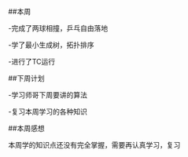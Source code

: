 ##本周

-完成了两球相撞，乒乓自由落地

-学了最小生成树，拓扑排序

-进行了TC运行

##下周计划

-学习师哥下周要讲的算法

-复习本周学习的各种知识

##本周感想

本周学的知识点还没有完全掌握，需要再认真学习，复习